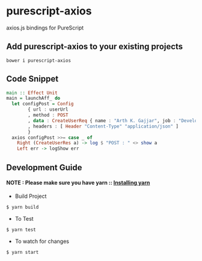 # purescript-axios

axios.js bindings for PureScript

## Add purescript-axios to your existing projects

```
bower i purescript-axios
```

## Code Snippet

```purescript
main :: Effect Unit
main = launchAff_ do
  let configPost = Config 
        { url : userUrl
        , method : POST
        , data : CreateUserReq { name : "Arth K. Gajjar", job : "Developer" }
        , headers : [ Header "Content-Type" "application/json" ]
        }
  axios configPost >>= case _ of
    Right (CreateUserRes a) -> log $ "POST : " <> show a
    Left err -> logShow err
```

## Development Guide

#### NOTE : Please make sure you have yarn :: [Installing yarn](https://yarnpkg.com/en/docs/install)

* Build Project

```bash
$ yarn build
```

* To Test

```bash
$ yarn test
```

* To watch for changes

```bash
$ yarn start
```